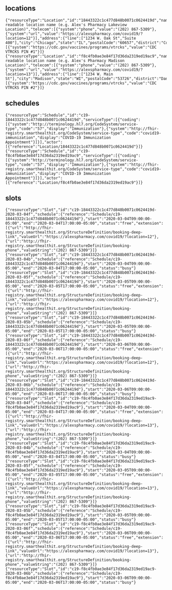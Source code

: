
## locations
    {"resourceType":"Location","id":"18443322c1c477d848b0071c0624419d","name":"Human readable location name (e.g. Alex's Pharmacy Lakeview Location)","telecom":[{"system":"phone","value":"(202) 867-5309"},{"system":"url","value":"https://alexspharmacy.com/covid19/?location=12"}],"address":{"line":["1234 W. Oak St","Suite 400"],"city":"Chicago","state":"IL","postalCode":"60657","district":"Cook"},"identifier":[{"system":"https://cdc.gov/vaccines/programs/vtrcks","value":"CDC VTRCKS PIN #1"}]}
    {"resourceType":"Location","id":"f8c4fb0ae3e84f17d36da2319ed19ac9","name":"Human readable location name (e.g. Alex's Pharmacy Madison Location)","telecom":[{"system":"phone","value":"(202) 867-5309"},{"system":"url","value":"https://alexspharmacy.com/covid19/?location=13"}],"address":{"line":["1234 W. Main St"],"city":"Madison","state":"WI","postalCode":"53726","district":"Dane"},"identifier":[{"system":"https://cdc.gov/vaccines/programs/vtrcks","value":"CDC VTRCKS PIN #2"}]}

## schedules
    {"resourceType":"Schedule","id":"c19-18443322c1c477d848b0071c0624419d","serviceType":[{"coding":[{"system":"http://terminology.hl7.org/CodeSystem/service-type","code":"57","display":"Immunization"},{"system":"http://fhir-registry.smarthealthit.org/CodeSystem/service-type","code":"covid19-immunization","display":"COVID-19 Immunization Appointment"}]}],"actor":[{"reference":"Location/18443322c1c477d848b0071c0624419d"}]}
    {"resourceType":"Schedule","id":"c19-f8c4fb0ae3e84f17d36da2319ed19ac9","serviceType":[{"coding":[{"system":"http://terminology.hl7.org/CodeSystem/service-type","code":"57","display":"Immunization"},{"system":"http://fhir-registry.smarthealthit.org/CodeSystem/service-type","code":"covid19-immunization","display":"COVID-19 Immunization Appointment"}]}],"actor":[{"reference":"Location/f8c4fb0ae3e84f17d36da2319ed19ac9"}]}

## slots
    {"resourceType":"Slot","id":"c19-18443322c1c477d848b0071c0624419d-2020-03-04f","schedule":{"reference":"Schedule/c19-18443322c1c477d848b0071c0624419d"},"start":"2020-03-04T09:00:00-05:00","end":"2020-03-04T17:00:00-05:00","status":"free","extension":[{"url":"http://fhir-registry.smarthealthit.org/StructureDefinition/booking-deep-link","valueUrl":"https://alexspharmacy.com/covid19/?location=12"},{"url":"http://fhir-registry.smarthealthit.org/StructureDefinition/booking-phone","valueString":"(202) 867-5309"}]}
    {"resourceType":"Slot","id":"c19-18443322c1c477d848b0071c0624419d-2020-03-04b","schedule":{"reference":"Schedule/c19-18443322c1c477d848b0071c0624419d"},"start":"2020-03-04T09:00:00-05:00","end":"2020-03-04T17:00:00-05:00","status":"busy"}
    {"resourceType":"Slot","id":"c19-18443322c1c477d848b0071c0624419d-2020-03-05f","schedule":{"reference":"Schedule/c19-18443322c1c477d848b0071c0624419d"},"start":"2020-03-05T09:00:00-05:00","end":"2020-03-05T17:00:00-05:00","status":"free","extension":[{"url":"http://fhir-registry.smarthealthit.org/StructureDefinition/booking-deep-link","valueUrl":"https://alexspharmacy.com/covid19/?location=12"},{"url":"http://fhir-registry.smarthealthit.org/StructureDefinition/booking-phone","valueString":"(202) 867-5309"}]}
    {"resourceType":"Slot","id":"c19-18443322c1c477d848b0071c0624419d-2020-03-05b","schedule":{"reference":"Schedule/c19-18443322c1c477d848b0071c0624419d"},"start":"2020-03-05T09:00:00-05:00","end":"2020-03-05T17:00:00-05:00","status":"busy"}
    {"resourceType":"Slot","id":"c19-18443322c1c477d848b0071c0624419d-2020-03-06f","schedule":{"reference":"Schedule/c19-18443322c1c477d848b0071c0624419d"},"start":"2020-03-06T09:00:00-05:00","end":"2020-03-06T17:00:00-05:00","status":"free","extension":[{"url":"http://fhir-registry.smarthealthit.org/StructureDefinition/booking-deep-link","valueUrl":"https://alexspharmacy.com/covid19/?location=12"},{"url":"http://fhir-registry.smarthealthit.org/StructureDefinition/booking-phone","valueString":"(202) 867-5309"}]}
    {"resourceType":"Slot","id":"c19-18443322c1c477d848b0071c0624419d-2020-03-06b","schedule":{"reference":"Schedule/c19-18443322c1c477d848b0071c0624419d"},"start":"2020-03-06T09:00:00-05:00","end":"2020-03-06T17:00:00-05:00","status":"busy"}
    {"resourceType":"Slot","id":"c19-f8c4fb0ae3e84f17d36da2319ed19ac9-2020-03-04f","schedule":{"reference":"Schedule/c19-f8c4fb0ae3e84f17d36da2319ed19ac9"},"start":"2020-03-04T09:00:00-05:00","end":"2020-03-04T17:00:00-05:00","status":"free","extension":[{"url":"http://fhir-registry.smarthealthit.org/StructureDefinition/booking-deep-link","valueUrl":"https://alexspharmacy.com/covid19/?location=13"},{"url":"http://fhir-registry.smarthealthit.org/StructureDefinition/booking-phone","valueString":"(202) 867-5309"}]}
    {"resourceType":"Slot","id":"c19-f8c4fb0ae3e84f17d36da2319ed19ac9-2020-03-04b","schedule":{"reference":"Schedule/c19-f8c4fb0ae3e84f17d36da2319ed19ac9"},"start":"2020-03-04T09:00:00-05:00","end":"2020-03-04T17:00:00-05:00","status":"busy"}
    {"resourceType":"Slot","id":"c19-f8c4fb0ae3e84f17d36da2319ed19ac9-2020-03-05f","schedule":{"reference":"Schedule/c19-f8c4fb0ae3e84f17d36da2319ed19ac9"},"start":"2020-03-05T09:00:00-05:00","end":"2020-03-05T17:00:00-05:00","status":"free","extension":[{"url":"http://fhir-registry.smarthealthit.org/StructureDefinition/booking-deep-link","valueUrl":"https://alexspharmacy.com/covid19/?location=13"},{"url":"http://fhir-registry.smarthealthit.org/StructureDefinition/booking-phone","valueString":"(202) 867-5309"}]}
    {"resourceType":"Slot","id":"c19-f8c4fb0ae3e84f17d36da2319ed19ac9-2020-03-05b","schedule":{"reference":"Schedule/c19-f8c4fb0ae3e84f17d36da2319ed19ac9"},"start":"2020-03-05T09:00:00-05:00","end":"2020-03-05T17:00:00-05:00","status":"busy"}
    {"resourceType":"Slot","id":"c19-f8c4fb0ae3e84f17d36da2319ed19ac9-2020-03-06f","schedule":{"reference":"Schedule/c19-f8c4fb0ae3e84f17d36da2319ed19ac9"},"start":"2020-03-06T09:00:00-05:00","end":"2020-03-06T17:00:00-05:00","status":"free","extension":[{"url":"http://fhir-registry.smarthealthit.org/StructureDefinition/booking-deep-link","valueUrl":"https://alexspharmacy.com/covid19/?location=13"},{"url":"http://fhir-registry.smarthealthit.org/StructureDefinition/booking-phone","valueString":"(202) 867-5309"}]}
    {"resourceType":"Slot","id":"c19-f8c4fb0ae3e84f17d36da2319ed19ac9-2020-03-06b","schedule":{"reference":"Schedule/c19-f8c4fb0ae3e84f17d36da2319ed19ac9"},"start":"2020-03-06T09:00:00-05:00","end":"2020-03-06T17:00:00-05:00","status":"busy"}
